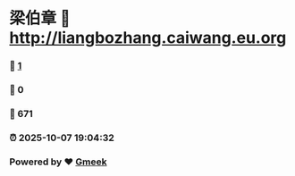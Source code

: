 # 梁伯章 :link: http://liangbozhang.caiwang.eu.org 
### :page_facing_up: [1](http://liangbozhang.caiwang.eu.org/tag.html) 
### :speech_balloon: 0 
### :hibiscus: 671 
### :alarm_clock: 2025-10-07 19:04:32 
### Powered by :heart: [Gmeek](https://github.com/Meekdai/Gmeek)
